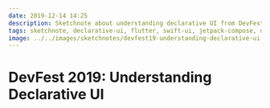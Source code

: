 ```yaml
---
date: 2019-12-14 14:25
description: Sketchnote about understanding declarative UI from DevFest 2019 in Nuremberg
tags: sketchnote, declarative-ui, flutter, swift-ui, jetpack-compose, devfest-19
image: ../../images/sketchnotes/devfest19-understanding-declarative-ui-small.jpg
---
```


# DevFest 2019: Understanding Declarative UI
